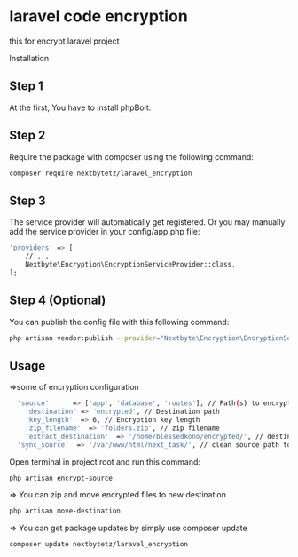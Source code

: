 # laravel code encryption
this for encrypt laravel project 



Installation
## Step 1
At the first, You have to install phpBolt.

## Step 2
Require the package with composer using the following command:
```bash
composer require nextbytetz/laravel_encryption
```
## Step 3
The service provider will automatically get registered. Or you may manually add the service provider in your config/app.php file:

```bash
'providers' => [
    // ...
    Nextbyte\Encryption\EncryptionServiceProvider::class,
];

```



## Step 4 (Optional)
You can publish the config file with this following command:

```bash
php artisan vendor:publish --provider="Nextbyte\Encryption\EncryptionServiceProvider"
```

## Usage
=>some of encryption configuration
```bash
  'source'      => ['app', 'database', 'routes'], // Path(s) to encrypt
    'destination' => 'encrypted', // Destination path
    'key_length'  => 6, // Encryption key length
    'zip_filename'  => 'folders.zip', // zip filename
    'extract_destination'  => '/home/blessedkono/encrypted/', // destination project path  
  'sync_source'  => '/var/www/html/next_task/', // clean source path to sync with destination project
```
  
Open terminal in project root and run this command:
```bash
php artisan encrypt-source
```
=> You can zip and move encrypted files to new destination

```bash
php artisan move-destination
```
=> You can get package updates by simply use composer update

```bash
composer update nextbytetz/laravel_encryption
```


